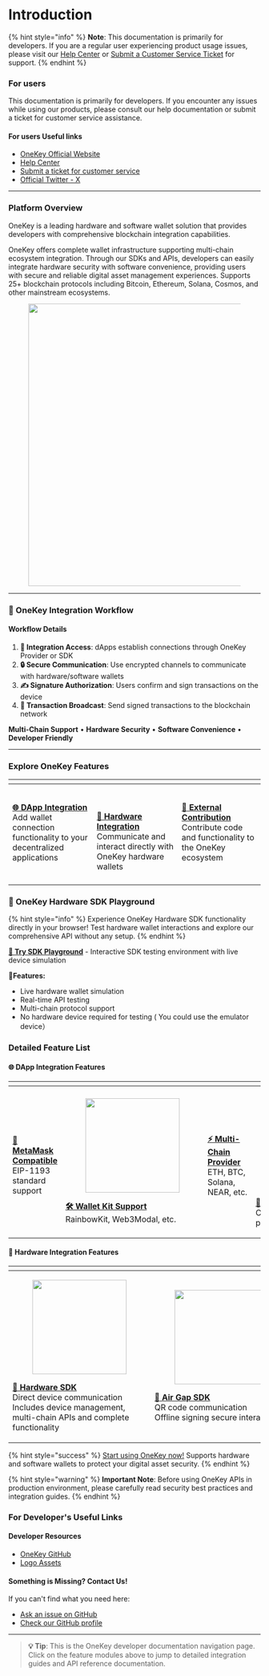 # Introduction

{% hint style="info" %}
**Note**: This documentation is primarily for developers. If you are a regular user experiencing product usage issues, please visit our [Help Center](https://help.onekey.so/hc) or [Submit a Customer Service Ticket](https://help.onekey.so/hc/requests/new) for support.
{% endhint %}

### For users

This documentation is primarily for developers. If you encounter any issues while using our products, please consult our help documentation or submit a ticket for customer service assistance.

#### For users Useful links

* [OneKey Official Website](https://onekey.so/)
* [Help Center](https://help.onekey.so/hc)
* [Submit a ticket for customer service](https://help.onekey.so/hc/requests/new)
* [Official Twitter - X](https://twitter.com/OneKeyHQ)

***

### Platform Overview

OneKey is a leading hardware and software wallet solution that provides developers with comprehensive blockchain integration capabilities.

OneKey offers complete wallet infrastructure supporting multi-chain ecosystem integration. Through our SDKs and APIs, developers can easily integrate hardware security with software convenience, providing users with secure and reliable digital asset management experiences. Supports 25+ blockchain protocols including Bitcoin, Ethereum, Solana, Cosmos, and other mainstream ecosystems.

<figure><img src=".gitbook/assets/image (6).png" alt="" width="563"><figcaption></figcaption></figure>

***

### 🔄 OneKey Integration Workflow

#### Workflow Details

1. **🔌 Integration Access**: dApps establish connections through OneKey Provider or SDK
2. **🔒 Secure Communication**: Use encrypted channels to communicate with hardware/software wallets
3. **✍️ Signature Authorization**: Users confirm and sign transactions on the device
4. **📡 Transaction Broadcast**: Send signed transactions to the blockchain network

**Multi-Chain Support** • **Hardware Security** • **Software Convenience** • **Developer Friendly**

***

### Explore OneKey Features

<table data-header-hidden><thead><tr><th width="250"></th><th width="250"></th><th width="250"></th></tr></thead><tbody><tr><td><img src=".gitbook/assets/image (11).png" alt=""><br><a href="guide/web-app-integration-developer.md"><strong>🌐 DApp Integration</strong></a><br>Add wallet connection functionality to your decentralized applications</td><td><p><a href="guide/hardware-integration-developer.md"><br></a><img src=".gitbook/assets/image (15).png" alt=""></p><p><a href="guide/hardware-integration-developer.md"><strong>🔧 Hardware Integration</strong></a><br>Communicate and interact directly with OneKey hardware wallets</p></td><td><img src=".gitbook/assets/image (14).png" alt=""><br><a href="guide/external-contribution-guide.md"><strong>🤝 External Contribution</strong></a><br>Contribute code and functionality to the OneKey ecosystem</td></tr><tr><td></td><td></td><td></td></tr></tbody></table>

### 🚀 OneKey Hardware SDK Playground

{% hint style="info" %}
Experience OneKey Hardware SDK functionality directly in your browser! Test hardware wallet interactions and explore our comprehensive API without any setup.
{% endhint %}

[**🔧 Try SDK Playground**](https://hardware-example.onekeytest.com/expo-playground/) - Interactive SDK testing environment with live device simulation

🎪**Features:**

* Live hardware wallet simulation
* Real-time API testing
* Multi-chain protocol support
* No hardware device required for testing ( You could use the emulator  device）

### Detailed Feature List

#### 🌐 DApp Integration Features

<table data-header-hidden><thead><tr><th width="250"></th><th width="250"></th><th width="250"></th><th width="250"></th></tr></thead><tbody><tr><td><div><figure><img src=".gitbook/assets/image (26).png" alt=""><figcaption></figcaption></figure></div><p><a href="connect-to-software/compatible-with-metamask/"><strong>🔗 MetaMask Compatible</strong></a><br>EIP-1193 standard support<br></p></td><td><div><figure><img src=".gitbook/assets/image (25).png" alt="" width="188"><figcaption></figcaption></figure></div><p><a href="connect-to-software/support-wallet-kit/"><strong>🛠️ Wallet Kit Support</strong></a><br>RainbowKit, Web3Modal, etc.<br></p></td><td><div><figure><img src=".gitbook/assets/image (28).png" alt=""><figcaption></figcaption></figure></div><p><a href="connect-to-software/webapp-connect-onekey/"><strong>⚡ Multi-Chain Provider</strong></a><br>ETH, BTC, Solana, NEAR, etc.<br></p></td><td><div><figure><img src=".gitbook/assets/image (29).png" alt="" width="188"><figcaption></figcaption></figure></div><p><a href="connect-to-software/using-walletconnect/"><strong>🔄 WalletConnect</strong></a><br>Cross-platform connection protocol<br></p></td></tr></tbody></table>

#### 🔧 Hardware Integration Features

<table data-header-hidden><thead><tr><th width="400"></th><th width="400"></th></tr></thead><tbody><tr><td><div><figure><img src=".gitbook/assets/image (17).png" alt="" width="188"><figcaption></figcaption></figure></div><p><a href="connect-to-hardware/hardware-sdk/README.md"><strong>📡 Hardware SDK</strong></a><br>Direct device communication<br>Includes device management, multi-chain APIs and complete functionality<br></p></td><td><div><figure><img src=".gitbook/assets/image (20).png" alt="" width="188"><figcaption></figcaption></figure></div><p><a href="connect-to-hardware/air-gap-sdk/"><strong>📱 Air Gap SDK</strong></a><br>QR code communication<br>Offline signing secure interaction<br></p></td></tr></tbody></table>



{% hint style="success" %}
[Start using OneKey now!](https://onekey.so/) Supports hardware and software wallets to protect your digital asset security.
{% endhint %}

{% hint style="warning" %}
**Important Note**: Before using OneKey APIs in production environment, please carefully read security best practices and integration guides.
{% endhint %}

### For Developer's Useful Links

#### Developer Resources

* [OneKey GitHub](https://github.com/OneKeyHQ)
* [Logo Assets](https://help.onekey.so/en/articles/11461296-media-kit-press-kit)

#### Something is Missing? Contact Us!

If you can't find what you need here:

* [Ask an issue on GitHub](https://github.com/OneKeyHQ/OneKey-Hardware-JS-SDK/issues)
* [Check our GitHub profile](https://github.com/OneKeyHQ)

***

> **💡 Tip**: This is the OneKey developer documentation navigation page. Click on the feature modules above to jump to detailed integration guides and API reference documentation.
